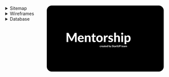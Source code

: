 <a href="https://nikibrian2001.wixsite.com/startup"><img src="docs/logo.svg" align="right" alt="Mentorship"/></a>

<details>
<summary>Sitemap</summary>

![](/docs/MentorshipSitemap.drawio.svg)

</details>

<details>
<summary>Wireframes</summary>

![](/docs/MentorshipWireframes.drawio.svg)

</details>

<details>
<summary>Database</summary>

![](/docs/MentorshipDatabase.drawio.svg)

</details>
